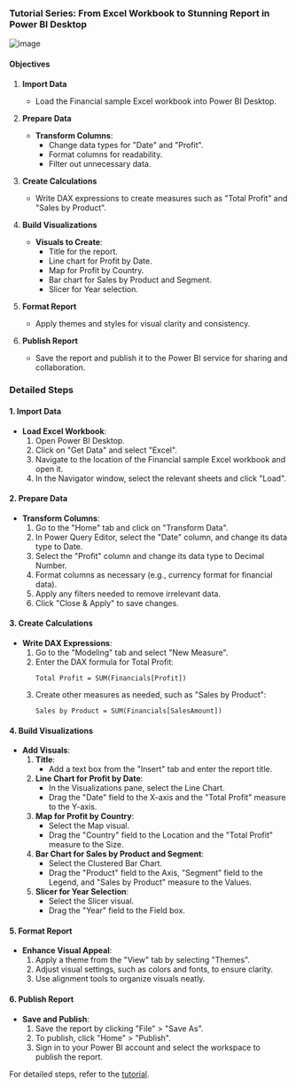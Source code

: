 ### Tutorial Series: From Excel Workbook to Stunning Report in Power BI Desktop

![image](https://github.com/mnobeidat13/PowerBI-Resources/assets/32016587/980f4490-fc28-41ea-8370-ee2730528380)

#### Objectives

1. **Import Data**
   - Load the Financial sample Excel workbook into Power BI Desktop.

2. **Prepare Data**
   - **Transform Columns**:
     - Change data types for "Date" and "Profit".
     - Format columns for readability.
     - Filter out unnecessary data.

3. **Create Calculations**
   - Write DAX expressions to create measures such as "Total Profit" and "Sales by Product".

4. **Build Visualizations**
   - **Visuals to Create**:
     - Title for the report.
     - Line chart for Profit by Date.
     - Map for Profit by Country.
     - Bar chart for Sales by Product and Segment.
     - Slicer for Year selection.

5. **Format Report**
   - Apply themes and styles for visual clarity and consistency.

6. **Publish Report**
   - Save the report and publish it to the Power BI service for sharing and collaboration.

### Detailed Steps

#### 1. Import Data
- **Load Excel Workbook**:
  1. Open Power BI Desktop.
  2. Click on "Get Data" and select "Excel".
  3. Navigate to the location of the Financial sample Excel workbook and open it.
  4. In the Navigator window, select the relevant sheets and click "Load".

#### 2. Prepare Data
- **Transform Columns**:
  1. Go to the "Home" tab and click on "Transform Data".
  2. In Power Query Editor, select the "Date" column, and change its data type to Date.
  3. Select the "Profit" column and change its data type to Decimal Number.
  4. Format columns as necessary (e.g., currency format for financial data).
  5. Apply any filters needed to remove irrelevant data.
  6. Click "Close & Apply" to save changes.

#### 3. Create Calculations
- **Write DAX Expressions**:
  1. Go to the "Modeling" tab and select "New Measure".
  2. Enter the DAX formula for Total Profit:
     ```DAX
     Total Profit = SUM(Financials[Profit])
     ```
  3. Create other measures as needed, such as "Sales by Product":
     ```DAX
     Sales by Product = SUM(Financials[SalesAmount])
     ```

#### 4. Build Visualizations
- **Add Visuals**:
  1. **Title**:
     - Add a text box from the "Insert" tab and enter the report title.
  2. **Line Chart for Profit by Date**:
     - In the Visualizations pane, select the Line Chart.
     - Drag the "Date" field to the X-axis and the "Total Profit" measure to the Y-axis.
  3. **Map for Profit by Country**:
     - Select the Map visual.
     - Drag the "Country" field to the Location and the "Total Profit" measure to the Size.
  4. **Bar Chart for Sales by Product and Segment**:
     - Select the Clustered Bar Chart.
     - Drag the "Product" field to the Axis, "Segment" field to the Legend, and "Sales by Product" measure to the Values.
  5. **Slicer for Year Selection**:
     - Select the Slicer visual.
     - Drag the "Year" field to the Field box.

#### 5. Format Report
- **Enhance Visual Appeal**:
  1. Apply a theme from the "View" tab by selecting "Themes".
  2. Adjust visual settings, such as colors and fonts, to ensure clarity.
  3. Use alignment tools to organize visuals neatly.

#### 6. Publish Report
- **Save and Publish**:
  1. Save the report by clicking "File" > "Save As".
  2. To publish, click "Home" > "Publish".
  3. Sign in to your Power BI account and select the workspace to publish the report.

For detailed steps, refer to the [tutorial](https://learn.microsoft.com/en-us/power-bi/create-reports/desktop-excel-stunning-report).
